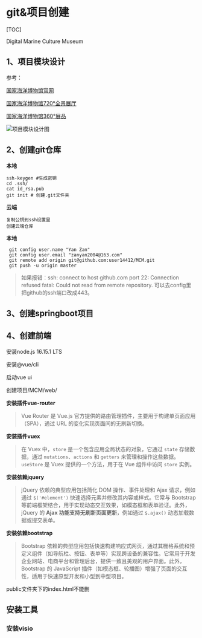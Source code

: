 # git&项目创建

[TOC]

Digital Marine Culture Museum

## 1、项目模块设计

参考：

[国家海洋博物馆官网](https://www.nmmc.cc/active/index)

[国家海洋博物馆720°全景展厅](https://www.nmmc.cc/uploadfiles/360data/longdeshidai/?scene_id=45968320)

[国家海洋博物馆360°展品](https://www.nmmc.cc/collection?state=zixun)

![项目模块设计图](E:\IDEA\code\spring\MCM\其他\项目模块设计图.png)

## 2、创建git仓库

**本地**

```
ssh-keygen #生成密钥
cd .ssh/
cat id_rsa.pub
git init # 创建.git文件夹
```

**云端**

```
复制公钥到ssh设置里
创建云端仓库
```

**本地**

```
 git config user.name "Yan Zan"
 git config user.email "zanyan2004@163.com"
 git remote add origin git@github.com:user14412/MCM.git
 git push -u origin master
```

> 如果报错：ssh: connect to host github.com port 22: Connection refused fatal: Could not read from remote repository. 可以去config里把github的ssh端口改成443。

## 3、创建springboot项目



## 4、创建前端

安装node.js 16.15.1 LTS

安装@vue/cli 

启动vue ui

创建项目/MCM/web/

**安装插件vue-router**

> Vue Router 是 Vue.js 官方提供的路由管理插件，主要用于构建单页面应用（SPA），通过 URL 的变化实现页面间的无刷新切换。

**安装插件vuex**

> 在 Vuex 中，`store` 是一个包含应用全局状态的对象，它通过 `state` 存储数据，通过 `mutations`、`actions` 和 `getters` 来管理和操作这些数据。`useStore` 是 Vuex 提供的一个方法，用于在 Vue 组件中访问 `store` 实例。

**安装依赖jquery**

> jQuery 依赖的典型应用包括简化 DOM 操作、事件处理和 Ajax 请求，例如通过 `$('#element')` 快速选择元素并修改其内容或样式。它常与 Bootstrap 等前端框架结合，用于实现动态交互效果，如模态框和表单验证。此外，jQuery 的 **Ajax 功能支持无刷新页面更新**，例如通过 `$.ajax()` 动态加载数据或提交表单。

**安装依赖bootstrap**

> Bootstrap 依赖的典型应用包括快速构建响应式网页，通过其栅格系统和预定义组件（如导航栏、按钮、表单等）实现跨设备的兼容性。它常用于开发企业网站、电商平台和管理后台，提供一致且美观的用户界面。此外，Bootstrap 的 JavaScript 插件（如模态框、轮播图）增强了页面的交互性，适用于快速原型开发和小型到中型项目。

public文件夹下的index.html不能删

## 安装工具

### 安装visio









